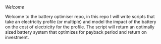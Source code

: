 *Welcome*

Welcome to the battery optimiser repo, in this repo I will write scripts that
take an electricity profile (or multiple) and model the impact of the
battery on the cost of electricity for the profile. The script will return an
optimally sized battery system that optimizes for payback period and return
on investment.
